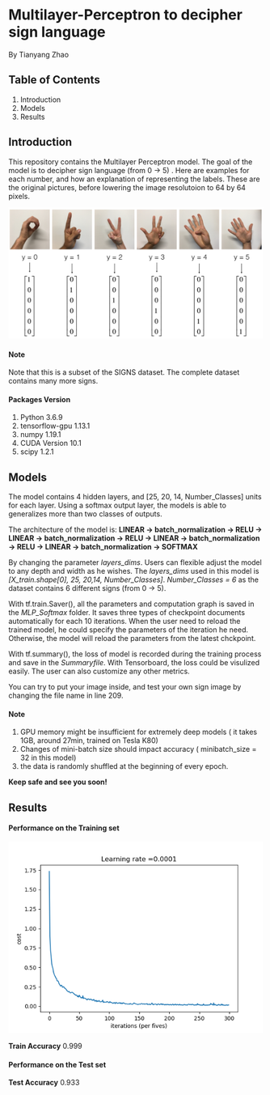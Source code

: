 # Multilayer-Perceptron to decipher sign language 
By Tianyang Zhao

## Table of Contents
1. Introduction
2. Models
3. Results

## Introduction
This repository contains the Multilayer Perceptron model. The goal of the model is to decipher sign language (from 0 -> 5) .
Here are examples for each number, and how an explanation of representing the labels. These are the original pictures, before lowering the image resolutoion to 64 by 64 pixels. 

![image](https://github.com/berlintofind/Multilayer-Perceptron/blob/main/images/hands.png)

#### Note 
Note that this is a subset of the SIGNS dataset. The complete dataset contains many more signs.

#### Packages Version
1. Python 3.6.9 
2. tensorflow-gpu 1.13.1
3. numpy 1.19.1
4. CUDA Version 10.1
5. scipy 1.2.1


## Models
The model contains 4 hidden layers, and [25, 20, 14, Number_Classes] units for each layer. Using a softmax output layer, the models is able to generalizes more than two classes of outputs.

The architecture of the model is: **LINEAR -> batch_normalization -> RELU -> LINEAR -> batch_normalization -> RELU -> LINEAR -> batch_normalization -> RELU -> LINEAR -> batch_normalization -> SOFTMAX** 

By changing the parameter *layers_dims*. Users can flexible adjust the model to any depth and width as he wishes. 
The *layers_dims* used in this model is *[X_train.shape[0], 25, 20,14, Number_Classes]*. *Number_Classes = 6* as the dataset contains 6 different signs (from 0 -> 5).


With tf.train.Saver(), all the parameters and computation graph is saved in the *MLP_Softmax* folder. It saves three types of checkpoint documents automatically for each 10 iterations. When the user need to reload the trained model, he could specify the parameters of the iteration he need. Otherwise, the model will reload the parameters from the latest chckpoint.

With tf.summary(), the loss of model is recorded during the training process and save in the *Summaryfile*. With Tensorboard, the loss could be visulized easily. The user can also customize any other metrics.

You can try to put your image inside, and test your own sign image by changing the file name in line 209.

#### Note
1. GPU memory might be insufficient for extremely deep models ( it takes 1GB, around 27min, trained on Tesla K80)
2. Changes of mini-batch size should impact accuracy ( minibatch_size = 32 in this model)
3. the data is randomly shuffled at the beginning of every epoch.

**Keep safe and see you soon!**

## Results
#### Performance on the Training set
![image](https://github.com/berlintofind/Multilayer-Perceptron/blob/main/Mlp_Softmax.png)

**Train Accuracy** 0.999

#### Performance on the Test set
**Test Accuracy**	0.933



